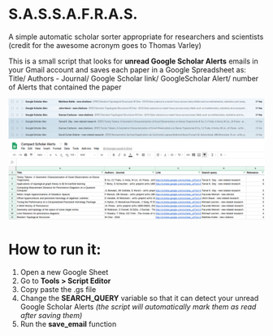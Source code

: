 # S.A.S.S.A.F.R.A.S.
A simple automatic scholar sorter appropriate for researchers and scientists (credit for the awesome acronym goes to Thomas Varley)

This is a small script that looks for **unread Google Scholar Alerts** emails in your Gmail account and saves each paper in a Google Spreadsheet as:
Title/ Authors - Journal/ Google Scholar link/ GoogleScholar Alert/ number of Alerts that contained the paper

![Gmail alerts](gmail_GSalerts.png)
![Google sheet](gsheet_GSalerts.png)

# How to run it:
1. Open a new Google Sheet
2. Go to **Tools > Script Editor**
3. Copy paste the .gs file
4. Change the **SEARCH_QUERY** variable so that it can detect your unread Google Scholar Alerts *(the script will automatically mark them as read after saving them)*
5. Run the **save_email** function
